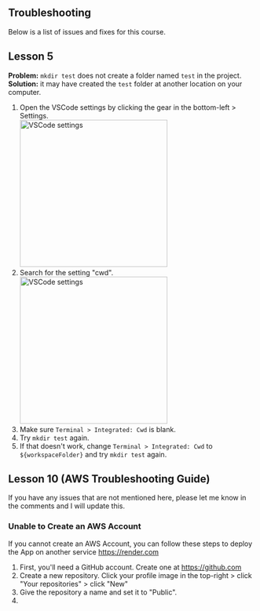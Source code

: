 ## Troubleshooting
Below is a list of issues and fixes for this course.

## Lesson 5
**Problem:** `mkdir test` does not create a folder named `test` in the project.<br>
**Solution:** it may have created the `test` folder at another location on your computer.
1. Open the VSCode settings by clicking the gear in the bottom-left > Settings.<br><img src="https://github.com/user-attachments/assets/03655adb-afd1-408f-8ac7-60a0217f90c7" alt="VSCode settings" width="300"/>
2. Search for the setting "cwd".<br><img src="https://github.com/user-attachments/assets/b5ddea6a-16d1-43f8-81d7-4a6698dd3b39" alt="VSCode settings" height="300"/>
3. Make sure `Terminal > Integrated: Cwd` is blank.
4. Try `mkdir test` again.
5. If that doesn't work, change `Terminal > Integrated: Cwd` to `${workspaceFolder}` and try `mkdir test` again.

## Lesson 10 (AWS Troubleshooting Guide)
If you have any issues that are not mentioned here, please let me know in the comments and I will update this.

### Unable to Create an AWS Account
If you cannot create an AWS Account, you can follow these steps to deploy the App on another service https://render.com

1. First, you'll need a GitHub account. Create one at https://github.com
2. Create a new repository. Click your profile image in the top-right > click "Your repositories" > click "New"
3. Give the repository a name and set it to "Public".
4. 
